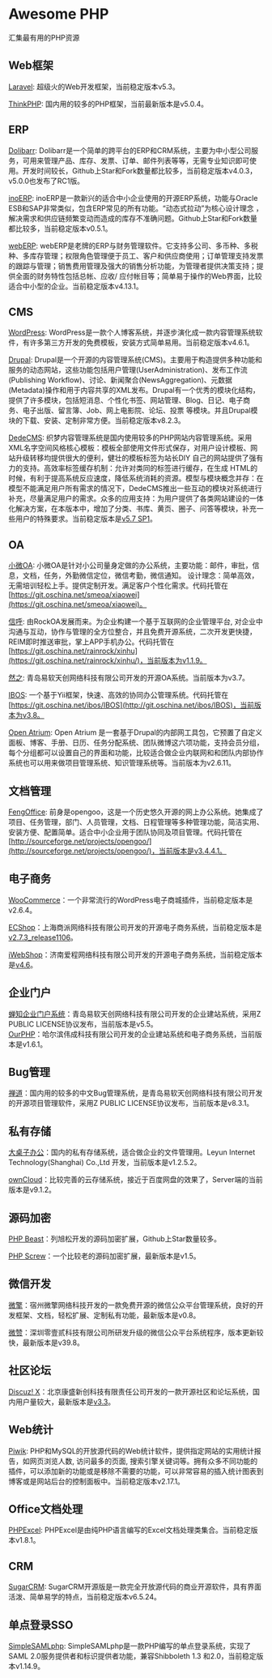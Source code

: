 # Awesome PHP
汇集最有用的PHP资源

## Web框架
[Laravel](https://github.com/laravel/laravel): 超级火的Web开发框架，当前稳定版本v5.3。   

[ThinkPHP](http://www.thinkphp.cn/): 国内用的较多的PHP框架，当前最新版本是v5.0.4。   

## ERP
[Dolibarr](https://www.dolibarr.org/): Dolibarr是一个简单的跨平台的ERP和CRM系统，主要为中小型公司服务，可用来管理产品、库存、发票、订单、邮件列表等等，无需专业知识即可使用。开发时间较长，Github上Star和Fork数量都比较多，当前稳定版本v4.0.3，v5.0.0也发布了RC1版。   

[inoERP](http://inoideas.org/): inoERP是一款新兴的适合中小企业使用的开源ERP系统，功能与Oracle ESB和SAP非常类似，包含ERP常见的所有功能。“动态式拉动”为核心设计理念 ，解决需求和供应链频繁变动而造成的库存不准确问题。Github上Star和Fork数量都比较多，当前稳定版本v0.5.1。   

[webERP](http://www.weberp.org/): webERP是老牌的ERP与财务管理软件。它支持多公司、多币种、多税种、多库存管理；权限角色管理便于员工、客户和供应商使用；订单管理支持发票的跟踪与管理；销售费用管理及强大的销售分析功能，为管理者提供决策支持；提供全面的财务特性包括总帐、应收/ 应付帐目等；简单易于操作的Web界面，比较适合中小型的企业。当前稳定版本v4.13.1。   

## CMS
[WordPress](https://wordpress.org/): WordPress是一款个人博客系统，并逐步演化成一款内容管理系统软件，有许多第三方开发的免费模板，安装方式简单易用。当前稳定版本v4.6.1。   

[Drupal](https://www.drupal.org/): Drupal是一个开源的内容管理系统(CMS)。主要用于构造提供多种功能和服务的动态网站，这些功能包括用户管理(UserAdministration)、发布工作流 (Publishing Workflow)、讨论、新闻聚合(NewsAggregation)、元数据(Metadata)操作和用于内容共享的XML发布。Drupal有一个优秀的模块化结构，提供了许多模块，包括短消息、个性化书签、网站管理、Blog、日记、电子商务、电子出版、留言簿、Job、网上电影院、论坛、投票 等模块。并且Drupal模块的下载、安装、定制非常方便。当前稳定版本v8.2.3。  

[DedeCMS](http://www.dedecms.com/products/dedecms/): 织梦内容管理系统是国内使用较多的PHP网站内容管理系统。采用XML名字空间风格核心模板：模板全部使用文件形式保存，对用户设计模板、网站升级转移均提供很大的便利，健壮的模板标签为站长DIY 自己的网站提供了强有力的支持。高效率标签缓存机制：允许对类同的标签进行缓存，在生成 HTML的时候，有利于提高系统反应速度，降低系统消耗的资源。模型与模块概念并存：在模型不能满足用户所有需求的情况下，DedeCMS推出一些互动的模块对系统进行补充，尽量满足用户的需求。众多的应用支持：为用户提供了各类网站建设的一体化解决方案，在本版本中，增加了分类、书库、黄页、圈子、问答等模块，补充一些用户的特殊要求。当前稳定版本是[v5.7 SP1](http://updatenew.dedecms.com/base-v57/package/DedeCMS-V5.7-UTF8-SP1-Full.tar.gz)。  

## OA
[小微OA](http://www.smeoa.com/): 小微OA是针对小公司量身定做的办公系统，主要功能：邮件，审批，信息，文档，任务，外勤微信定位，微信考勤，微信通知。
设计理念：简单高效，无需培训轻松上手。提供定制开发。满足客户个性化需求。代码托管在[https://git.oschina.net/smeoa/xiaowei](https://git.oschina.net/smeoa/xiaowei)。  

[信呼](http://www.xh829.com/): 由RockOA发展而来。为企业构建一个基于互联网的企业管理平台, 对企业中沟通与互动，协作与管理的全方位整合，并且免费开源系统，二次开发更快捷，REIM即时推送审批，掌上APP手机办公。代码托管在[https://git.oschina.net/rainrock/xinhu](https://git.oschina.net/rainrock/xinhu/)，当前版本为v1.1.9。    

[然之](https://www.ranzhico.com/): 青岛易软天创网络科技有限公司开发的开源OA系统。当前版本为v3.7。  

[IBOS](http://www.ibos.com.cn/): 一个基于Yii框架，快速、高效的协同办公管理系统。代码托管在[https://git.oschina.net/ibos/IBOS](http://git.oschina.net/ibos/IBOS)，当前版本为v3.8。

[Open Atrium](http://www.openatrium.com/): Open Atrium 是一套基于Drupal的内部网工具包，它预置了自定义面板、博客、手册、日历、任务分配系统、团队微博这六项功能，支持会员分组，每个分组都可以设置自己的界面和功能，比较适合做企业内联网和和团队内部协作系统也可以用来做项目管理系统、知识管理系统等。当前版本为v2.6.11。   

## 文档管理
[FengOffice](http://www.fengoffice.com/): 前身是opengoo，这是一个历史悠久开源的网上办公系统。她集成了项目、任务管理，部门、人员管理，文档、日程管理等多种管理功能，简洁实用、安装方便、配置简单。适合中小企业用于团队协同及项目管理。代码托管在[http://sourceforge.net/projects/opengoo/](http://sourceforge.net/projects/opengoo/)，当前版本是v3.4.4.1。  

## 电子商务
[WooCommerce](https://www.woothemes.com/woocommerce/)：一个非常流行的WordPress电子商城插件，当前稳定版本是v2.6.4。   

[ECShop](http://www.ecshop.com/)：上海商派网络科技有限公司开发的开源电子商务系统，当前稳定版本是[v2.7.3_release1106](http://download.ecshop.com/2.7.3/ECShop_V2.7.3_UTF8_release1106.rar)。   

[iWebShop](http://aircheng.com/)：济南爱程网络科技有限公司开发的开源电子商务系统，当前稳定版本是[v4.6](http://pan.baidu.com/s/1pLtUUoj)。   

## 企业门户
[蝉知企业门户系统](http://www.chanzhi.org/)：青岛易软天创网络科技有限公司开发的企业建站系统，采用Z PUBLIC LICENSE协议发布，当前版本是v5.5。   
[OurPHP](http://www.ourphp.net/)：哈尔滨伟成科技有限公司开发的企业建站系统和电子商务系统，当前版本是v1.6.1。    

## Bug管理
[禅道](http://www.zentao.net/)：国内用的较多的中文Bug管理系统，是青岛易软天创网络科技有限公司开发的开源项目管理软件，采用Z PUBLIC LICENSE协议发布，当前版本是v8.3.1。

## 私有存储
[大桌子办公](http://www.dzzoffice.com/)：国内的私有存储系统，适合做企业的文件管理用。Leyun Internet Technology(Shanghai) Co.,Ltd 开发，当前版本是v1.2.5.2。  

[ownCloud](https://owncloud.org/)：比较完善的云存储系统，接近于百度网盘的效果了，Server端的当前版本是v9.1.2。

## 源码加密
[PHP Beast](https://github.com/liexusong/php-beast/)：列旭松开发的源码加密扩展，Github上Star数量较多。    

[PHP Screw](https://sourceforge.net/projects/php-screw/)：一个比较老的源码加密扩展，最新版本是v1.5。

## 微信开发
[微擎](http://www.we7.cc/)：宿州微擎网络科技开发的一款免费开源的微信公众平台管理系统，良好的开发框架、文档，轻松扩展、定制私有功能，最新版本是v0.8。   

[微赞](http://www.012wz.com/)：深圳零壹贰科技有限公司所研发升级的微信公众平台系统程序，版本更新较快，最新版本是v39.8。

## 社区论坛
[Discuz! X](http://www.discuz.net/)：北京康盛新创科技有限责任公司开发的一款开源社区和论坛系统，国内用户量较大，最新版本是[v3.3](http://download.comsenz.com/DiscuzX/3.3/Discuz_X3.3_SC_UTF8.zip)。

## Web统计
[Piwik](https://github.com/piwik/piwik): PHP和MySQL的开放源代码的Web统计软件，提供指定网站的实用统计报告，如网页浏览人数, 访问最多的页面, 搜索引擎关键词等。拥有众多不同功能的插件，可以添加新的功能或是移除不需要的功能，可以非常容易的插入统计图表到博客或是网站后台的控制面板中。当前稳定版本v2.17.1。  

## Office文档处理
[PHPExcel](https://github.com/PHPOffice/PHPExcel): PHPExcel是由纯PHP语言编写的Excel文档处理类集合。当前稳定版本v1.8.1。

## CRM
[SugarCRM](https://github.com/sugarcrm/sugarcrm_dev): SugarCRM开源版是一款完全开放源代码的商业开源软件，具有界面活泼、简单易学的特点，当前稳定版本v6.5.24。   

## 单点登录SSO
[SimpleSAMLphp](https://simplesamlphp.org/): SimpleSAMLphp是一款PHP编写的单点登录系统，实现了SAML 2.0服务提供者和标识提供者功能，兼容Shibboleth 1.3 和2.0，当前稳定版本v1.14.9。   
